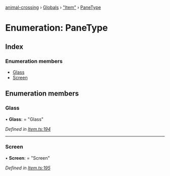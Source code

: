 [animal-crossing](../README.md) › [Globals](../globals.md) › ["Item"](../modules/_item_.md) › [PaneType](_item_.panetype.md)

# Enumeration: PaneType

## Index

### Enumeration members

* [Glass](_item_.panetype.md#glass)
* [Screen](_item_.panetype.md#screen)

## Enumeration members

###  Glass

• **Glass**: = "Glass"

*Defined in [Item.ts:194](https://github.com/Norviah/animal-crossing/blob/415ee2a/module/types/Item.ts#L194)*

___

###  Screen

• **Screen**: = "Screen"

*Defined in [Item.ts:195](https://github.com/Norviah/animal-crossing/blob/415ee2a/module/types/Item.ts#L195)*
